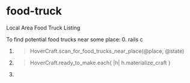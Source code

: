 food-truck
==========

Local Area Food Truck Listing

To find potential food trucks near some place:
0. rails c
1. > HoverCraft.scan_for_food_trucks_near_place(@place, @state)
2. > HoverCraft.ready_to_make.each{ |h| h.materialize_craft }
3. > 